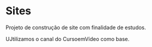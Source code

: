 # Sites
Projeto de construção de site com finalidade de estudos.

UJtilizamos o canal do CursoemVídeo como base.
